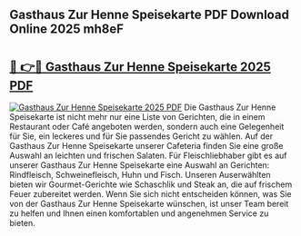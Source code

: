 ## Gasthaus Zur Henne Speisekarte PDF Download Online 2025 mh8eF

# <h2><a href="http://gcdlbc3.nevu.top/?p=Gasthaus+Zur+Henne+Speisekarte">🔗 👉🔴 Gasthaus Zur Henne Speisekarte 2025 PDF</a></h2>

[![Gasthaus Zur Henne Speisekarte 2025 PDF](https://i.imgur.com/dBaPXMq.png)](http://gcdlbc3.nevu.top/?p=Gasthaus+Zur+Henne+Speisekarte)
Die Gasthaus Zur Henne Speisekarte ist nicht mehr nur eine Liste von Gerichten, die in einem Restaurant oder Café angeboten werden, sondern auch eine Gelegenheit für Sie, ein leckeres und für Sie passendes Gericht zu wählen. Auf der Gasthaus Zur Henne Speisekarte unserer Cafeteria finden Sie eine große Auswahl an leichten und frischen Salaten. Für Fleischliebhaber gibt es auf unserer Gasthaus Zur Henne Speisekarte eine Auswahl an Gerichten: Rindfleisch, Schweinefleisch, Huhn und Fisch. Unseren Auserwählten bieten wir Gourmet-Gerichte wie Schaschlik und Steak an, die auf frischem Feuer zubereitet werden. Wenn Sie sich nicht entscheiden können, was Sie von der Gasthaus Zur Henne Speisekarte wünschen, ist unser Team bereit zu helfen und Ihnen einen komfortablen und angenehmen Service zu bieten.
